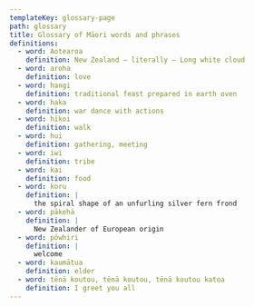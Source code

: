 ```yaml
---
templateKey: glossary-page
path: glossary
title: Glossary of Māori words and phrases
definitions:
  - word: Aotearoa
    definition: New Zealand – literally – Long white cloud
  - word: aroha
    definition: love
  - word: hangi
    definition: traditional feast prepared in earth oven
  - word: haka
    definition: war dance with actions
  - word: hīkoi
    definition: walk
  - word: hui
    definition: gathering, meeting
  - word: iwi
    definition: tribe
  - word: kai
    definition: food
  - word: koru
    definition: |
      the spiral shape of an unfurling silver fern frond
  - word: pākehā
    definition: |
      New Zealander of European origin
  - word: pōwhiri
    definition: |
      welcome
  - word: kaumātua
    definition: elder
  - word: tēnā koutou, tēnā koutou, tēnā koutou katoa
    definition: I greet you all
---
```


